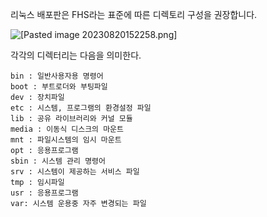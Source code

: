 
리눅스 배포판은 FHS라는 표준에 따른 디렉토리 구성을 권장합니다.


![[Pasted image 20230820152258.png]](https://github.com/JxxHxxx/TIL_2023/blob/master/OS/%EC%9D%98%EC%8B%9D%EC%9D%98%20%ED%9D%90%EB%A6%84%EB%8C%80%EB%A1%9C%20%EB%A6%AC%EB%88%85%EC%8A%A4/images/Pasted%20image%2020230820152258.png)

각각의 디렉터리는 다음을 의미한다.

```
bin : 일반사용자용 명령어
boot : 부트로더와 부팅파일
dev : 장치파일
etc : 시스템, 프로그램의 환경설정 파일
lib : 공유 라이브러리와 커널 모듈
media : 이동식 디스크의 마운트
mnt : 파일시스템의 임시 마운트
opt : 응용프로그램
sbin : 시스템 관리 명령어
srv : 시스템이 제공하는 서비스 파일
tmp : 임시파일
usr : 응용프로그램
var: 시스템 운용중 자주 변경되는 파일
```
